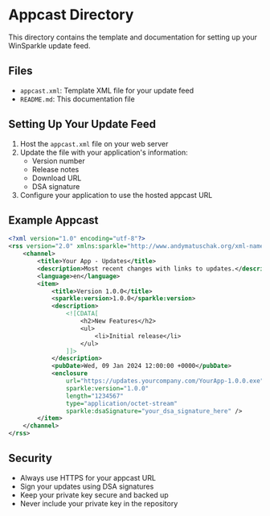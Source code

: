 # Appcast Directory

This directory contains the template and documentation for setting up your WinSparkle update feed.

## Files

- `appcast.xml`: Template XML file for your update feed
- `README.md`: This documentation file

## Setting Up Your Update Feed

1. Host the `appcast.xml` file on your web server
2. Update the file with your application's information:
   - Version number
   - Release notes
   - Download URL
   - DSA signature
3. Configure your application to use the hosted appcast URL

## Example Appcast

```xml
<?xml version="1.0" encoding="utf-8"?>
<rss version="2.0" xmlns:sparkle="http://www.andymatuschak.org/xml-namespaces/sparkle">
    <channel>
        <title>Your App - Updates</title>
        <description>Most recent changes with links to updates.</description>
        <language>en</language>
        <item>
            <title>Version 1.0.0</title>
            <sparkle:version>1.0.0</sparkle:version>
            <description>
                <![CDATA[
                    <h2>New Features</h2>
                    <ul>
                        <li>Initial release</li>
                    </ul>
                ]]>
            </description>
            <pubDate>Wed, 09 Jan 2024 12:00:00 +0000</pubDate>
            <enclosure
                url="https://updates.yourcompany.com/YourApp-1.0.0.exe"
                sparkle:version="1.0.0"
                length="1234567"
                type="application/octet-stream"
                sparkle:dsaSignature="your_dsa_signature_here" />
        </item>
    </channel>
</rss>
```

## Security

- Always use HTTPS for your appcast URL
- Sign your updates using DSA signatures
- Keep your private key secure and backed up
- Never include your private key in the repository